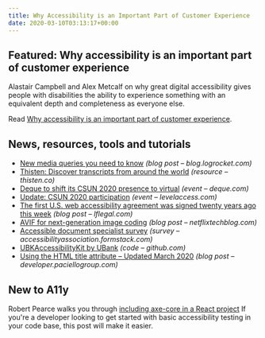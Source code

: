 ```yaml
---
title: Why Accessibility is an Important Part of Customer Experience
date: 2020-03-10T03:13:17+00:00
---
```


## Featured: Why accessibility is an important part of customer experience

Alastair Campbell and Alex Metcalf on why great digital accessibility gives people with disabilities the ability to experience something with an equivalent depth and completeness as everyone else.

Read [Why accessibility is an important part of customer experience](https://www.nomensa.com/blog/2020/why-accessibility-important-part-customer-experience-cx).

## News, resources, tools and tutorials

- [New media queries you need to know](https://blog.logrocket.com/new-media-queries-you-need-to-know/) *(blog post – blog.logrocket.com)*
- [Thisten: Discover transcripts from around the world](https://thisten.co/) *(resource – thisten.co)*
- [Deque to shift its CSUN 2020 presence to virtual](https://www.deque.com/csun-atc-2020/) *(event – deque.com)*
- [Update: CSUN 2020 participation](https://www.levelaccess.com/csun-plp/) *(event – levelaccess.com)*
- [The first U.S. web accessibility agreement was signed twenty years ago this week](https://www.lflegal.com/2020/03/bank-of-america-at-20/) *(blog post – lflegal.com)*
- [AVIF for next-generation image coding](https://netflixtechblog.com/avif-for-next-generation-image-coding-b1d75675fe4) *(blog post – netflixtechblog.com)*
- [Accessible document specialist survey](https://accessibilityassociation.formstack.com/forms/iaapadsjtasurvey) *(survey – accessibilityassociation.formstack.com)*
- [UBKAccessibilityKit by UBank](https://github.com/NAB/UBKAccessibilityKit) *(code – github.com)*
- [Using the HTML title attribute – Updated March 2020](https://developer.paciellogroup.com/blog/2010/11/using-the-html-title-attribute/) *(blog post – developer.paciellogroup.com)*

## New to A11y

Robert Pearce walks you through [including axe-core in a React project](https://robertwpearce.com/catch-low-hanging-accessibility-fruit-with-axe-core.html) If you're a developer looking to get started with basic accessibility testing in your code base, this post will make it easier.
